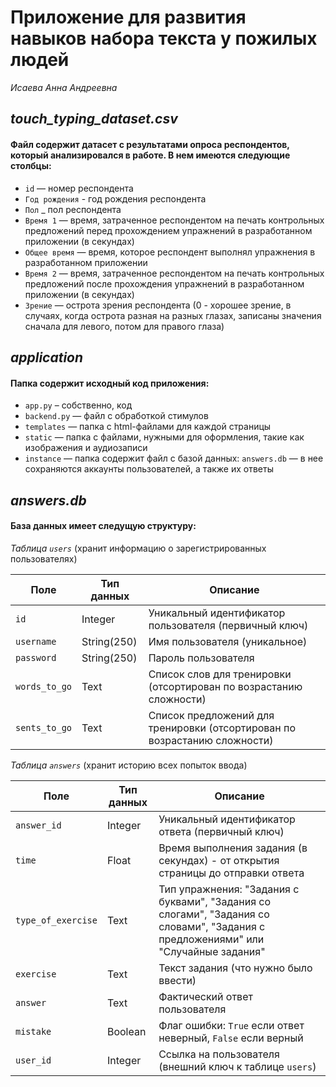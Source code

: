 # Приложение для развития навыков набора текста у пожилых людей
*Исаева Анна Андреевна*

## *touch_typing_dataset.csv* 
#### Файл содержит датасет с результатами опроса респондентов, который анализировался в работе. В нем имеются следующие столбцы:

- `id` — номер респондента
- `Год рождения` - год рождения респондента
- `Пол` _ пол респондента
- `Время 1` — время, затраченное респондентом на печать контрольных предложений перед прохождением упражнений в разработанном приложении (в секундах)
- `Общее время` — время, которое респондент выполнял упражнения в разработанном приложении
- `Время 2` — время, затраченное респондентом на печать контрольных предложений после прохождения упражнений в разработанном приложении (в секундах)
- `Зрение` — острота зрения респондента (0 - хорошее зрение, в случаях, когда острота разная на разных глазах, записаны значения сначала для левого, потом для правого глаза)




## *application* 
#### Папка содержит исходный код приложения:

- `app.py` – собственно, код
- `backend.py` — файл с обработкой стимулов
- `templates` — папка с html-файлами для каждой страницы
- `static` — папка с файлами, нужными для оформления, такие как изображения и аудиозаписи
- `instance` — папка содержит файл с базой данных: `answers.db` — в нее сохраняются аккаунты пользователей, а также их ответы

## *answers.db* 
#### База данных имеет следущую структуру:

*Таблица `users`* (хранит информацию о зарегистрированных пользователях)

| Поле          | Тип данных | Описание |
|---------------|------------|----------|
| `id`          | Integer    | Уникальный идентификатор пользователя (первичный ключ) |
| `username`    | String(250)| Имя пользователя (уникальное) |
| `password`    | String(250)| Пароль пользователя |
| `words_to_go` | Text       | Список слов для тренировки (отсортирован по возрастанию сложности) |
| `sents_to_go` | Text       | Список предложений для тренировки (отсортирован по возрастанию сложности) |

*Таблица `answers`* (хранит историю всех попыток ввода)

| Поле              | Тип данных | Описание |
|-------------------|------------|----------|
| `answer_id`       | Integer    | Уникальный идентификатор ответа (первичный ключ) |
| `time`            | Float      | Время выполнения задания (в секундах) - от открытия страницы до отправки ответа |
| `type_of_exercise`| Text       | Тип упражнения: "Задания с буквами", "Задания со слогами", "Задания со словами", "Задания с предложениями" или "Случайные задания" |
| `exercise`        | Text       | Текст задания (что нужно было ввести) |
| `answer`          | Text       | Фактический ответ пользователя |
| `mistake`         | Boolean    | Флаг ошибки: `True` если ответ неверный, `False` если верный |
| `user_id`         | Integer    | Ссылка на пользователя (внешний ключ к таблице `users`) |



